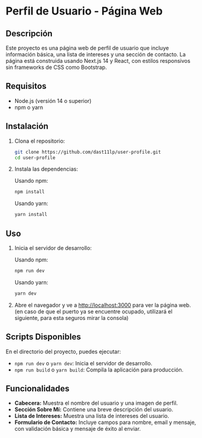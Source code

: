 

# Perfil de Usuario - Página Web

## Descripción

Este proyecto es una página web de perfil de usuario que incluye información básica, una lista de intereses y una sección de contacto. La página está construida usando Next.js 14 y React, con estilos responsivos sin frameworks de CSS como Bootstrap.

## Requisitos

- Node.js (versión 14 o superior)
- npm o yarn

## Instalación

1. Clona el repositorio:

    ```bash
    git clone https://github.com/dast11lp/user-profile.git
    cd user-profile
    ```

2. Instala las dependencias:

    Usando npm:

    ```bash
    npm install
    ```

    Usando yarn:

    ```bash
    yarn install
    ```

## Uso

1. Inicia el servidor de desarrollo:

    Usando npm:

    ```bash
    npm run dev
    ```

    Usando yarn:

    ```bash
    yarn dev
    ```

2. Abre el navegador y ve a [http://localhost:3000](http://localhost:3000) para ver la página web. (en caso de que el puerto ya se encuentre ocupado, utilizará el siguiente, para esta seguros mirar la consola)

## Scripts Disponibles

En el directorio del proyecto, puedes ejecutar:

- `npm run dev` o `yarn dev`: Inicia el servidor de desarrollo.
- `npm run build` o `yarn build`: Compila la aplicación para producción.

## Funcionalidades

- **Cabecera:** Muestra el nombre del usuario y una imagen de perfil.
- **Sección Sobre Mí:** Contiene una breve descripción del usuario.
- **Lista de Intereses:** Muestra una lista de intereses del usuario.
- **Formulario de Contacto:** Incluye campos para nombre, email y mensaje, con validación básica y mensaje de éxito al enviar.
